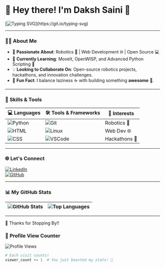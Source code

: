 # 👋 Hey there! I'm **Daksh Saini** 🚀  

[![Typing SVG](https://readme-typing-svg.herokuapp.com?font=Fira+Code&size=20&duration=4000&pause=1000&color=36BCF7&width=435&lines=Hey+there!+I'm+Daksh+Saini.;Robotics+and+Web+Dev+Enthusiast.;Open+Source+Contributor.;Balancing+laziness+and+building+something+awesome!)](https://git.io/typing-svg)


---

### 🧑‍💻 **About Me**  
- 🔭 **Passionate About**: Robotics 🤖 | Web Development 🌐 | Open Source 💻  
- 🌱 **Currently Learning**: MoveIt, OpenWISP, and Advanced Python Scripting 🐍  
- 💡 **Looking to Collaborate On**: Open-source robotics projects, hackathons, and innovation challenges.  
- 🎯 **Fun Fact**: I balance laziness ☕ with building something **awesome** 🚀.  

---

### 🚀 **Skills & Tools**  

| 💻 Languages | 🛠️ Tools & Frameworks | 🌟 Interests |
|--------------|-----------------------|-------------|
| ![Python](https://img.shields.io/badge/Python-3.10-blue?logo=python&logoColor=white) | ![Git](https://img.shields.io/badge/Git-Fork%20It-red?logo=git&logoColor=white) | Robotics 🤖 |
| ![HTML](https://img.shields.io/badge/HTML-5-orange?logo=html5) | ![Linux](https://img.shields.io/badge/Linux-Command%20Line-black?logo=linux&logoColor=white) | Web Dev 🌐 |
| ![CSS](https://img.shields.io/badge/CSS-3-blue?logo=css3&logoColor=white) | ![VSCode](https://img.shields.io/badge/Editor-VSCode-blue?logo=visualstudiocode&logoColor=white) | Hackathons 🎉 |

---

### 🌐 **Let's Connect**  

[![LinkedIn](https://img.shields.io/badge/LinkedIn-Connect-blue?style=flat&logo=linkedin)](https://www.linkedin.com/in/daksh-saini-70a68830a/)  
[![GitHub](https://img.shields.io/badge/GitHub-Follow-black?style=flat&logo=github)](https://github.com/mrgear111)  

---
### 📊 **My GitHub Stats**

| ![GitHub Stats](https://github-readme-stats.vercel.app/api?username=mrgear111&show_icons=true&theme=radical&hide_border=true) | ![Top Languages](https://github-readme-stats.vercel.app/api/top-langs/?username=mrgear111&layout=compact&theme=radical&hide_border=true) |
|:---:|:---:|

---


🎉 Thanks for Stopping By!!

### 👀 **Profile View Counter**
![Profile Views](https://komarev.com/ghpvc/?username=mrgear111&color=blue&style=flat-square)

```python
# Each visit counts!
viewer_count += 1  # You just boosted my stats! 🚀

